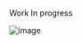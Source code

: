 Work In progress

![image](https://github.com/priya006/Calculator/assets/16076524/8535cea6-8a83-443a-9b67-f6e8525b9290)
